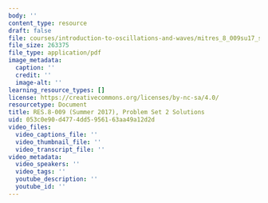 ```yaml
---
body: ''
content_type: resource
draft: false
file: courses/introduction-to-oscillations-and-waves/mitres_8_009su17_soln_2.pdf
file_size: 263375
file_type: application/pdf
image_metadata:
  caption: ''
  credit: ''
  image-alt: ''
learning_resource_types: []
license: https://creativecommons.org/licenses/by-nc-sa/4.0/
resourcetype: Document
title: RES.8-009 (Summer 2017), Problem Set 2 Solutions
uid: 053c0e90-d477-4dd5-9561-63aa49a12d2d
video_files:
  video_captions_file: ''
  video_thumbnail_file: ''
  video_transcript_file: ''
video_metadata:
  video_speakers: ''
  video_tags: ''
  youtube_description: ''
  youtube_id: ''
---
```

